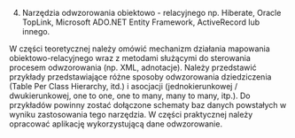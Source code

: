 4. Narzędzia odwzorowania obiektowo - relacyjnego np. Hiberate, Oracle TopLink, Microsoft ADO.NET Entity Framework, ActiveRecord lub innego.

W części teoretycznej należy omówić mechanizm działania mapowania obiektowo-relacyjnego wraz z metodami służącymi do sterowania procesem odwzorowania (np. XML, adnotacje). Należy przedstawić przykłady przedstawiające różne sposoby odwzorowania dziedziczenia (Table Per Class Hierarchy, itd.) i asocjacji (jednokierunkowej / dwukierunkowej, one to one, one to many, many to many, itp.). Do przykładów powinny zostać dołączone schematy baz danych powstałych w wyniku zastosowania tego narzędzia. W części praktycznej należy opracować aplikację wykorzystującą dane odwzorowanie.

